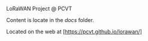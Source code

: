 LoRaWAN Project @ PCVT

Content is locate in the *docs* folder.

Located on the web at [https://pcvt.github.io/lorawan/]

